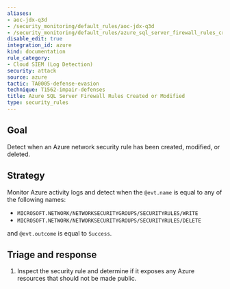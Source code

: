 ```yaml
---
aliases:
- aoc-jdx-q3d
- /security_monitoring/default_rules/aoc-jdx-q3d
- /security_monitoring/default_rules/azure_sql_server_firewall_rules_created_or_modified
disable_edit: true
integration_id: azure
kind: documentation
rule_category:
- Cloud SIEM (Log Detection)
security: attack
source: azure
tactic: TA0005-defense-evasion
technique: T1562-impair-defenses
title: Azure SQL Server Firewall Rules Created or Modified
type: security_rules
---
```


## Goal
Detect when an Azure network security rule has been created, modified, or deleted.

## Strategy
Monitor Azure activity logs and detect when the `@evt.name` is equal to any of the following names:
- `MICROSOFT.NETWORK/NETWORKSECURITYGROUPS/SECURITYRULES/WRITE` 
- `MICROSOFT.NETWORK/NETWORKSECURITYGROUPS/SECURITYRULES/DELETE`

and `@evt.outcome` is equal to `Success`.

## Triage and response
1. Inspect the security rule and determine if it exposes any Azure resources that should not be made public.

